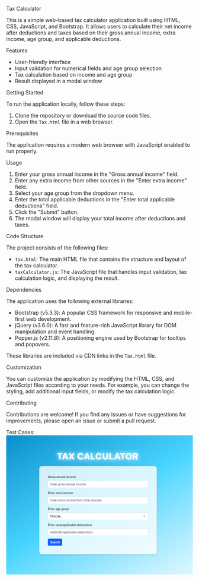 Tax Calculator

This is a simple web-based tax calculator application built using HTML, CSS, JavaScript, and Bootstrap. It allows users to calculate their net income after deductions and taxes based on their gross annual income, extra income, age group, and applicable deductions.

Features

- User-friendly interface
- Input validation for numerical fields and age group selection
- Tax calculation based on income and age group
- Result displayed in a modal window

Getting Started

To run the application locally, follow these steps:

1. Clone the repository or download the source code files.
2. Open the `Tax.html` file in a web browser.

Prerequisites

The application requires a modern web browser with JavaScript enabled to run properly.

Usage

1. Enter your gross annual income in the "Gross annual income" field.
2. Enter any extra income from other sources in the "Enter extra income" field.
3. Select your age group from the dropdown menu.
4. Enter the total applicable deductions in the "Enter total applicable deductions" field.
5. Click the "Submit" button.
6. The modal window will display your total income after deductions and taxes.

Code Structure 

The project consists of the following files:

- `Tax.html`: The main HTML file that contains the structure and layout of the tax calculator.
- `taxCalculator.js`: The JavaScript file that handles input validation, tax calculation logic, and displaying the result.

Dependencies

The application uses the following external libraries:

- Bootstrap (v5.3.3): A popular CSS framework for responsive and mobile-first web development.
- jQuery (v3.6.0): A fast and feature-rich JavaScript library for DOM manipulation and event handling.
- Popper.js (v2.11.8): A positioning engine used by Bootstrap for tooltips and popovers.

These libraries are included via CDN links in the `Tax.html` file.

Customization

You can customize the application by modifying the HTML, CSS, and JavaScript files according to your needs. For example, you can change the styling, add additional input fields, or modify the tax calculation logic.

Contributing

Contributions are welcome! If you find any issues or have suggestions for improvements, please open an issue or submit a pull request.

Test Cases:
![Test Case 1](https://github.com/maariyahghaswala/Tax-Calculatorr/blob/main/testcase1.png?raw=true)

